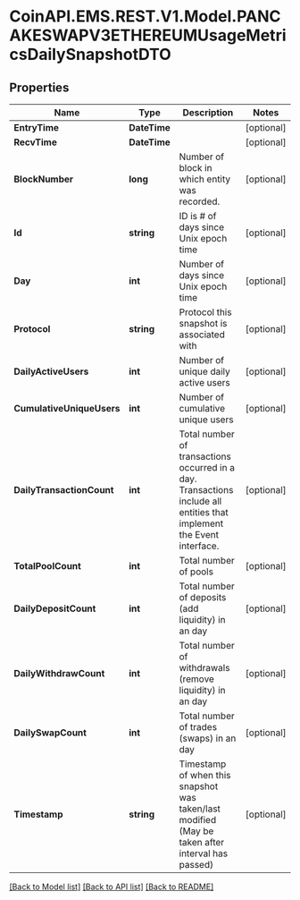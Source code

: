 
# CoinAPI.EMS.REST.V1.Model.PANCAKESWAPV3ETHEREUMUsageMetricsDailySnapshotDTO

## Properties

Name | Type | Description | Notes
------------ | ------------- | ------------- | -------------
**EntryTime** | **DateTime** |  | [optional] 
**RecvTime** | **DateTime** |  | [optional] 
**BlockNumber** | **long** | Number of block in which entity was recorded. | [optional] 
**Id** | **string** | ID is # of days since Unix epoch time | [optional] 
**Day** | **int** | Number of days since Unix epoch time | [optional] 
**Protocol** | **string** | Protocol this snapshot is associated with | [optional] 
**DailyActiveUsers** | **int** | Number of unique daily active users | [optional] 
**CumulativeUniqueUsers** | **int** | Number of cumulative unique users | [optional] 
**DailyTransactionCount** | **int** | Total number of transactions occurred in a day. Transactions include all entities that implement the Event interface. | [optional] 
**TotalPoolCount** | **int** | Total number of pools | [optional] 
**DailyDepositCount** | **int** | Total number of deposits (add liquidity) in an day | [optional] 
**DailyWithdrawCount** | **int** | Total number of withdrawals (remove liquidity) in an day | [optional] 
**DailySwapCount** | **int** | Total number of trades (swaps) in an day | [optional] 
**Timestamp** | **string** | Timestamp of when this snapshot was taken/last modified (May be taken after interval has passed) | [optional] 

[[Back to Model list]](../README.md#documentation-for-models)
[[Back to API list]](../README.md#documentation-for-api-endpoints)
[[Back to README]](../README.md)

